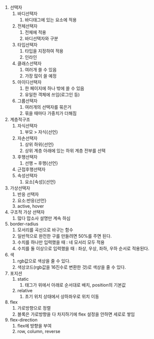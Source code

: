 1. 선택자
   1. 바디선택자
      1. 바디태그에 있는 요소에 적용
   2. 전체선택자
      1. 전체에 적용
      2. 바디선택자와 구분
   3. 타입선택자
      1. 타입을 지정하여 적용
      2. 인라인 
   4. 클래스선택자
      1. 여러개 쓸 수 있음
      2. 가장 많이 쓸 예정
   5. 아이디선택자
      1. 한 페이지에 하나 밖에 쓸 수 있음
      2. 유일한 객체에 쓰임(로그인 등)
   6. 그룹선택자
      1. 여러개의 선택자를 묶은거
      2. 묶을 때마다 가중치가 더해짐
2. 계층적구조
   1. 자식선택자
      1. 부모 > 자식{선언}
   2. 자손선택자
      1. 상위 하위{선언}
      2. 상위 계층 아래에 있는 하위 계층 전부를 선택
   3. 후행선택자
      1. 선행 ~ 후행{선언}
   4. 근접후행선택자
   5. 속성선택자
      1. 요소[속성]{선언}
3. 가상선택자
   1. 반응 선택자
   2. 요소:반응{선언}
   3. active, hover
4. 구조적 가상 선택자
   1. 많다 맙소사 설명만 계속 하심
5. border-radius
   1. 모서리를 곡선으로 바구는 함수
   2. 일반적으로 완전한 구를 만들려면 50%를 주면 된다.
   3. 수치를 하나만 입력했을 때 : 네 모서리 모두 적용
   4. 수치를 둘 이상으로 입력했을 때 : 좌상, 우상, 좌하, 우하 순서로 적용된다.
6. 색
   1. rgb값으로 색상을 줄 수 있다.
   2. 색상코드(rgb값을 16진수로 변환한 것)로 색상을 줄 수 있다.
7. 포지션
   1. static 
      1. 태그가 위에서 아래로 순서대로 배치, position의 기본값
   2. relative
      1. 초기 위치 상태에서 상하좌우로 위치 이동
8. flex
   1. 가로방향으로 정렬
   2. 블록은 가로방향을 다 차지하기에 flex 설정을 안하면 세로로 쌓임
9. flex-direction
   1. flex에 방향을 부여
   2. row, column, reverse